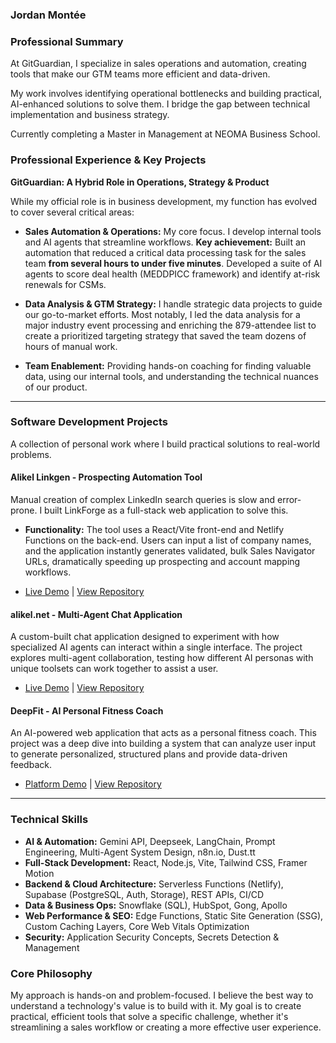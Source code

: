

### **Jordan Montée**

### Professional Summary

At GitGuardian, I specialize in sales operations and automation, creating tools that make our GTM teams more efficient and data-driven.

My work involves identifying operational bottlenecks and building practical, AI-enhanced solutions to solve them. I bridge the gap between technical implementation and business strategy.

Currently completing a Master in Management at NEOMA Business School.

### Professional Experience & Key Projects

**GitGuardian: A Hybrid Role in Operations, Strategy & Product**

While my official role is in business development, my function has evolved to cover several critical areas:

*   **Sales Automation & Operations:** My core focus. I develop internal tools and AI agents that streamline workflows. **Key achievement:** Built an automation that reduced a critical data processing task for the sales team **from several hours to under five minutes**. Developed a suite of AI agents to score deal health (MEDDPICC framework) and identify at-risk renewals for CSMs.

*   **Data Analysis & GTM Strategy:** I handle strategic data projects to guide our go-to-market efforts. Most notably, I led the data analysis for a major industry event processing and enriching the 879-attendee list to create a prioritized targeting strategy that saved the team dozens of hours of manual work.

*   **Team Enablement:** Providing hands-on coaching for finding valuable data, using our internal tools, and understanding the technical nuances of our product.

---

### Software Development Projects

A collection of personal work where I build practical solutions to real-world problems.

#### **Alikel Linkgen - Prospecting Automation Tool**

Manual creation of complex LinkedIn search queries is slow and error-prone. I built LinkForge as a full-stack web application to solve this.

*   **Functionality:** The tool uses a React/Vite front-end and Netlify Functions on the back-end. Users can input a list of company names, and the application instantly generates validated, bulk Sales Navigator URLs, dramatically speeding up prospecting and account mapping workflows.

*   [Live Demo](https://linkforge-alikeldev.netlify.app/) | [View Repository](https://github.com/AliKelDev/Alikel-Linkgen)

#### **alikel.net - Multi-Agent Chat Application**

A custom-built chat application designed to experiment with how specialized AI agents can interact within a single interface. The project explores multi-agent collaboration, testing how different AI personas with unique toolsets can work together to assist a user.

*   [Live Demo](https://alikel.net/) | [View Repository](https://github.com/AliKelDev/alikel.net)

#### **DeepFit - AI Personal Fitness Coach**

An AI-powered web application that acts as a personal fitness coach. This project was a deep dive into building a system that can analyze user input to generate personalized, structured plans and provide data-driven feedback.

*   [Platform Demo](https://deepfit-alikearn.netlify.app/) | [View Repository](https://github.com/AliKelDev/DeepFit-AI-Personal-Fitness-Coach)

---

### Technical Skills

*   **AI & Automation:** Gemini API, Deepseek, LangChain, Prompt Engineering, Multi-Agent System Design, n8n.io, Dust.tt
*   **Full-Stack Development:** React, Node.js, Vite, Tailwind CSS, Framer Motion
*   **Backend & Cloud Architecture:** Serverless Functions (Netlify), Supabase (PostgreSQL, Auth, Storage), REST APIs, CI/CD
*   **Data & Business Ops:** Snowflake (SQL), HubSpot, Gong, Apollo
*   **Web Performance & SEO:** Edge Functions, Static Site Generation (SSG), Custom Caching Layers, Core Web Vitals Optimization
*   **Security:** Application Security Concepts, Secrets Detection & Management

### Core Philosophy

My approach is hands-on and problem-focused. I believe the best way to understand a technology's value is to build with it. My goal is to create practical, efficient tools that solve a specific challenge, whether it's streamlining a sales workflow or creating a more effective user experience.
